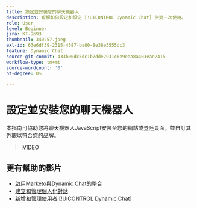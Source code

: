 ```yaml
---
title: 設定並安裝您的聊天機器人
description: 瞭解如何設定和設定 [!UICONTROL Dynamic Chat] 供第一次使用。
role: User
level: Beginner
jira: KT-9693
thumbnail: 340257.jpeg
exl-id: 63e6df39-2315-4587-ba80-8e38e5555dc3
feature: Dynamic Chat
source-git-commit: 433b00dc5dc1b7dde2931c6b9eaa8a403eae2415
workflow-type: tm+mt
source-wordcount: '0'
ht-degree: 0%

---
```


# 設定並安裝您的聊天機器人

本指南可協助您將聊天機器人JavaScript安裝至您的網站或登陸頁面，並自訂其外觀以符合您的品牌。

>[!VIDEO](https://video.tv.adobe.com/v/340257/?quality=12&learn=on)

## 更有幫助的影片

* [啟用Marketo與Dynamic Chat的整合](marketo-integration.md)
* [建立和管理個人化對話](dialogue-management.md)
* [新增和管理使用者 [!UICONTROL Dynamic Chat]](user-management.md)

